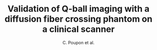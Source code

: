 ---
cat: gaia
subcat: architecture
bestof: false
author: C. Poupon et al.
title: Validation of Q-ball imaging with a diffusion fiber crossing phantom on a clinical scanner
year: 2005
type: misc
---
